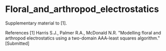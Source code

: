 # Floral_and_arthropod_electrostatics
Supplementary material to [1].

References
[1] Harris S.J., Palmer R.A., McDonald N.R. "Modelling floral and arthropod electrostatics using a two-domain AAA-least squares algorithm." [Submitted]
